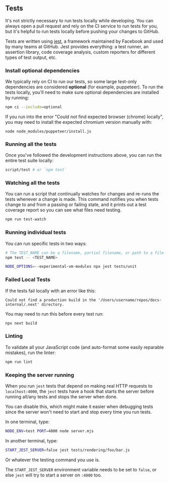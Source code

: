 ## Tests

It's not strictly necessary to run tests locally while developing. You can
always open a pull request and rely on the CI service to run tests for you,
but it's helpful to run tests locally before pushing your changes to
GitHub.

Tests are written using [jest](https://ghub.io/jest), a framework maintained
by Facebook and used by many teams at GitHub. 
Jest provides everything: a test runner, an assertion library, code coverage analysis,
custom reporters for different types of test output, etc.

### Install optional dependencies

We typically rely on CI to run our tests, so some large test-only
dependencies are considered **optional** (for example, puppeteer). To run the tests locally, you'll
need to make sure optional dependencies are installed by running:

```sh
npm ci --include=optional
```

If you run into the error "Could not find expected browser (chrome) locally", you may need to install the expected chromium version manually with:
```
node node_modules/puppeteer/install.js
```

### Running all the tests

Once you've followed the development instructions above, you can run the entire
test suite locally:

```sh
script/test # or `npm test`
```

### Watching all the tests

You can run a script that continually watches for changes and
re-runs the tests whenever a change is made. This command notifies you
when tests change to and from a passing or failing state, and it prints
out a test coverage report so you can see what files need testing.

```sh
npm run test-watch
```

### Running individual tests

You can run specific tests in two ways:

```sh
# The TEST_NAME can be a filename, partial filename, or path to a file or directory
npm test -- <TEST_NAME>

NODE_OPTIONS=--experimental-vm-modules npx jest tests/unit
```

### Failed Local Tests

If the tests fail locally with an error like this:

`Could not find a production build in the '/Users/username/repos/docs-internal/.next' directory.`

You may need to run this before every test run:

```sh
npx next build
```

### Linting

To validate all your JavaScript code (and auto-format some easily reparable mistakes),
run the linter:

```sh
npm run lint
```

### Keeping the server running

When you run `jest` tests that depend on making real HTTP requests
to `localhost:4000`, the `jest` tests have a hook that starts the
server before running all/any tests and stops the server when done.

You can disable this, which might make it easier when debugging tests
since the server won't need to start and stop every time you run tests.

In one terminal, type:

```sh
NODE_ENV=test PORT=4000 node server.mjs
```

In another terminal, type:

```sh
START_JEST_SERVER=false jest tests/rendering/foo/bar.js
```

Or whatever the testing command you use is. 

The `START_JEST_SERVER` environment variable needs to be set to `false`, or else `jest` will try to start
a server on `:4000` too.

